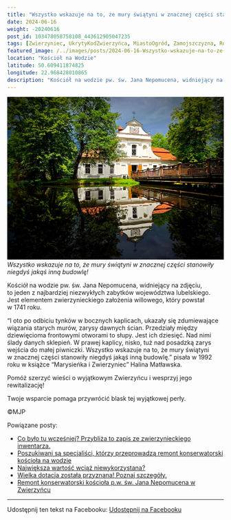 ```yaml
---
title: "Wszystko wskazuje na to, że mury świątyni w znacznej części stanowiły niegdyś jakąś inną budowlę!"
date: 2024-06-16
weight: -20240616
post_id: 103478058758108_443612905047235
tags: [Zwierzyniec, UkrytyKodZwierzyńca, MiastoOgród, Zamojszczyzna, Roztocze, Lubelskie, villarestituta, turystyka, dziedzictwo, zabytki, krajobrazy, TajemnicePrzeszłości, PodróżeWczasie, MagiczneMiejsce]
featured_image: /../images/posts/2024-06-16-Wszystko-wskazuje-na-to-ze-mury-swiatyni-w-znacznej-czesci.jpg
location: "Kościół na Wodzie"
latitude: 50.609411874825
longitude: 22.968428010865
description: "Kościół na wodzie pw. św. Jana Nepomucena, widniejący na zdjęciu, to jeden z najbardziej niezwykłych zabytków województwa lubelskiego. Jest elementem ..."
---
```


![Wszystko wskazuje na to, że mury świątyni w znacznej części stanowiły niegdyś jakąś inną budowlę!](/images/posts/2024-06-16-Wszystko-wskazuje-na-to-ze-mury-swiatyni-w-znacznej-czesci.jpg)
*Wszystko wskazuje na to, że mury świątyni w znacznej części stanowiły niegdyś jakąś inną budowlę!*

Kościół na wodzie pw. św. Jana Nepomucena, widniejący na zdjęciu, to jeden z najbardziej niezwykłych zabytków województwa lubelskiego. Jest elementem zwierzynieckiego założenia willowego, który powstał w 1741 roku.

“I oto po odbiciu tynków w bocznych kaplicach, ukazały się zdumiewające wiązania starych murów, zarysy dawnych ścian. Przedziały między dziewięcioma frontowymi otworami to słupy. Jest ich dziesięć. Nad nimi ślady danych sklepień. W prawej kaplicy, nisko, tuż nad posadzką zarys wejścia do małej piwniczki. Wszystko wskazuje na to, że mury świątyni w znacznej części stanowiły niegdyś jakąś inną budowlę.” pisała w 1992 roku w książce “Marysieńka i Zwierzyniec” Halina Matławska.

Pomóż szerzyć wieści o wyjątkowym Zwierzyńcu i wesprzyj jego rewitalizację!

Twoje wsparcie pomaga przywrócić blask tej wyjątkowej perły.



©MJP

Powiązane posty:
- [Co było tu wcześniej? Przybliża to zapis ze zwierzynieckiego inwentarza.](/posts/Co-bylo-tu-wczesniej-Przybliza-to-zapis-ze-zwierzynieckiego)
- [Poszukiwani są specjaliści, którzy przeprowadzą remont konserwatorski kościoła na wodzie](/posts/Poszukiwani-sa-specjalisci-ktorzy-przeprowadza-remont)
- [Największa wartość wciąż niewykorzystana?](/posts/Najwieksza-wartosc-wciaz-niewykorzystana)
- [Wielka dotacja została przyznana! Poznaj szczegóły.](/posts/Wielka-dotacja-zostala-przyznana-Poznaj-szczegoly)
- [Remont konserwatorski kościoła p.w. św. Jana Nepomucena w Zwierzyńcu](/posts/Remont-konserwatorski-kosciola-pw-sw-Jana-Nepomucena)


---

Udostępnij ten tekst na Facebooku:
[Udostępnij na Facebooku](https://www.facebook.com/sharer/sharer.php?u=https://stowarzyszeniewachniewskiej.pl/posts/Wszystko-wskazuje-na-to-ze-mury-swiatyni-w-znacznej-czesci)

<script type="application/ld+json">
{
  "@context": "https://schema.org",
  "@type": "BlogPosting",
  "headline": "Wszystko wskazuje na to, że mury świątyni w znacznej części stanowiły niegdyś jakąś inną budowlę!",
  "datePublished": "2024-06-16",
  "dateModified": "2024-06-16",
  "author": {
    "@type": "Person",
    "name": "Michał Jan Patyk"
  },
  "publisher": {
    "@type": "Organization",
    "name": "Stowarzyszenie im. Aleksandry Wachniewskiej",
    "logo": {
      "@type": "ImageObject",
      "url": "https://stowarzyszeniewachniewskiej.pl/images/logo/logo.svg"
    }
  },
  "mainEntityOfPage": {
    "@type": "WebPage",
    "@id": "https://stowarzyszeniewachniewskiej.pl/posts/Wszystko-wskazuje-na-to-ze-mury-swiatyni-w-znacznej-czesci"
  },
  "image": {
    "@type": "ImageObject",
    "url": "https://stowarzyszeniewachniewskiej.pl/images/posts/2024-06-16-Wszystko-wskazuje-na-to-ze-mury-swiatyni-w-znacznej-czesci.jpg"
  },
  "articleSection": "Dziedzictwo Kulturowe i Zabytki",
  "keywords": "Zwierzyniec, UkrytyKodZwierzyńca, MiastoOgród, Zamojszczyzna, Roztocze, Lubelskie, villarestituta, turystyka, dziedzictwo, zabytki, krajobrazy, TajemnicePrzeszłości, PodróżeWczasie, MagiczneMiejsce",
  "wordCount": 117,
  "articleBody": "Kościół na wodzie pw. św. Jana Nepomucena, widniejący na zdjęciu, to jeden z najbardziej niezwykłych zabytków województwa lubelskiego. Jest elementem zwierzynieckiego założenia willowego, który powstał w 1741 roku.\n\n“I oto po odbiciu tynków w bocznych kaplicach, ukazały się zdumiewające wiązania starych murów, zarysy dawnych ścian. Przedziały między dziewięcioma frontowymi otworami to słupy. Jest ich dziesięć. Nad nimi ślady danych sklepień. W prawej kaplicy, nisko, tuż nad posadzką zarys wejścia do małej piwniczki. Wszystko wskazuje na to, że mury świątyni w znacznej części stanowiły niegdyś jakąś inną budowlę.” pisała w 1992 roku w książce “Marysieńka i Zwierzyniec” Halina Matławska.\n\nPomóż szerzyć wieści o wyjątkowym Zwierzyńcu i wesprzyj jego rewitalizację!\n\nTwoje wsparcie pomaga przywrócić blask tej wyjątkowej perły.\n\n             \n\n©MJP",
  "description": "Odkryj piękno Zwierzyńca i jego zabytki.",
  "copyrightHolder": {
    "@type": "Person",
    "name": "Michał Jan Patyk"
  }
}
</script>
<script type="application/ld+json">
{
  "@context": "https://schema.org",
  "@type": "BreadcrumbList",
  "itemListElement": [
    {
      "@type": "ListItem",
      "position": 1,
      "name": "Home",
      "item": "https://stowarzyszeniewachniewskiej.pl"
    },
    {
      "@type": "ListItem",
      "position": 2,
      "name": "posts",
      "item": "https://stowarzyszeniewachniewskiej.pl/posts"
    },
    {
      "@type": "ListItem",
      "position": 3,
      "name": "Wszystko wskazuje na to, że mury świątyni w znacznej części stanowiły niegdyś jakąś inną budowlę!",
      "item": "https://stowarzyszeniewachniewskiej.pl/posts/Wszystko-wskazuje-na-to-ze-mury-swiatyni-w-znacznej-czesci"
    }
  ]
}
</script>
